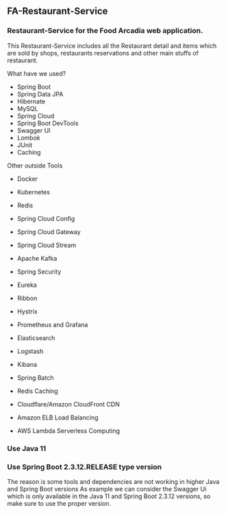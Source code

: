 
## FA-Restaurant-Service

### Restaurant-Service for the Food Arcadia web application.

This Restaurant-Service includes all the Restaurant detail and items which are sold by shops, restaurants reservations and other main stuffs of restaurant.

What have we used?
* Spring Boot
* Spring Data JPA
* Hibernate
* MySQL
* Spring Cloud
* Spring Boot DevTools
* Swagger UI
* Lombok
* JUnit
* Caching


Other outside Tools

* Docker
* Kubernetes
* Redis
* Spring Cloud Config
* Spring Cloud Gateway
* Spring Cloud Stream
* Apache Kafka
* Spring Security
* Eureka
* Ribbon
* Hystrix
* Prometheus and Grafana
* Elasticsearch
* Logstash
* Kibana
* Spring Batch


* Redis Caching
* Cloudflare/Amazon CloudFront CDN
* Amazon ELB Load Balancing
* AWS Lambda Serverless Computing

### Use Java 11 
### Use Spring Boot 2.3.12.RELEASE type version

The reason is some tools and dependencies are not working in higher Java and Spring Boot versions
As example we can consider the Swagger Ui which is only available in the Java 11 and Spring Boot 2.3.12 versions,
so make sure to use the proper version. 


